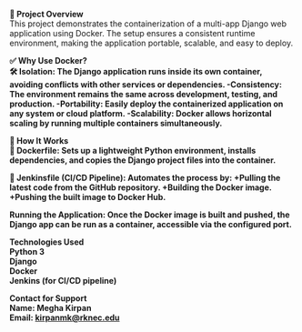 **📌 Project Overview**<br>
This project demonstrates the containerization of a multi-app Django web application using Docker. The setup ensures a consistent runtime environment, making the application portable, scalable, and easy to deploy.

<b>✅ Why Use Docker?<b/><br>
🛠 Isolation: The Django application runs inside its own container, avoiding conflicts with other services or dependencies.
-Consistency: The environment remains the same across development, testing, and production.
-Portability: Easily deploy the containerized application on any system or cloud platform.
-Scalability: Docker allows horizontal scaling by running multiple containers simultaneously.

**🔧 How It Works**<br>
📄 Dockerfile: Sets up a lightweight Python environment, installs dependencies, and copies the Django project files into the container.

🤖 Jenkinsfile (CI/CD Pipeline): Automates the process by:
+Pulling the latest code from the GitHub repository.
+Building the Docker image.
+Pushing the built image to Docker Hub.

Running the Application: Once the Docker image is built and pushed, the Django app can be run as a container, accessible via the configured port.

**Technologies Used**<br>
Python 3<br>
Django<br>
Docker<br>
Jenkins (for CI/CD pipeline)<br>

**Contact for Support**<br>
Name: Megha Kirpan<br>
Email: kirpanmk@rknec.edu
